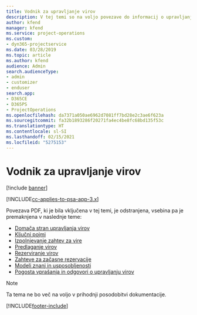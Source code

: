 ```yaml
---
title: Vodnik za upravljanje virov
description: V tej temi so na voljo povezave do informacij o upravljanju virov v aplikaciji Project Service Automation
author: kfend
manager: kfend
ms.service: project-operations
ms.custom:
- dyn365-projectservice
ms.date: 03/28/2019
ms.topic: article
ms.author: kfend
audience: Admin
search.audienceType:
- admin
- customizer
- enduser
search.app:
- D365CE
- D365PS
- ProjectOperations
ms.openlocfilehash: da7371a050ae6962d7081ff7bd28e2c3ae6f623a
ms.sourcegitcommit: fa32b1893286f20271fa4ec4be8fc68bd135f53c
ms.translationtype: HT
ms.contentlocale: sl-SI
ms.lasthandoff: 02/15/2021
ms.locfileid: "5275153"
---
```

# <a name="resource-management-guide"></a>Vodnik za upravljanje virov

[!include [banner](../../includes/psa-now-project-operations.md)]

[!INCLUDE[cc-applies-to-psa-app-3.x](../../includes/cc-applies-to-psa-app-3x.md)]

Povezava PDF, ki je bila vključena v tej temi, je odstranjena, vsebina pa je premaknjena v naslednje teme:

- [Domača stran upravljanja virov](../resource-management-home-page.md)
- [Ključni pojmi](../reports-key-concepts.md)
- [Izpolnjevanje zahtev za vire](../resource-management-fulfill-requests.md)
- [Predlaganje virov](../resource-management-propose-resources.md)
- [Rezerviranje virov](../resource-management-book-resources-scheduleboard.md)
- [Zahteve za začasne rezervacije](../resource-management-softbook-requirements.md)
- [Modeli znanj in usposobljenosti](../resource-management-skills-proficiency.md)
- [Pogosta vprašanja in odgovori o upravljanju virov](../resource-management-faq.md)

> [!NOTE]
> Ta tema ne bo več na voljo v prihodnji posodobitvi dokumentacije. 


[!INCLUDE[footer-include](../../includes/footer-banner.md)]
